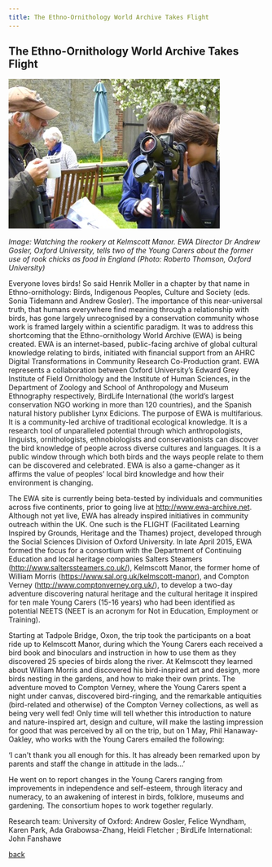 ```yaml
---
title: The Ethno-Ornithology World Archive Takes Flight
---
```


## The Ethno-Ornithology World Archive Takes Flight

![Image: Watching the rookery at Kelmscott Manor. EWA Director Dr Andrew Gosler, Oxford University, tells two of the Young Carers about the former use of rook chicks as food in England  (Photo: Roberto Thomson, Oxford University)](Images/22.jpg)

_Image: Watching the rookery at Kelmscott Manor. EWA Director Dr Andrew Gosler, Oxford University, tells two of the Young Carers about the former use of rook chicks as food in England  (Photo: Roberto Thomson, Oxford University)_

Everyone loves birds! So said Henrik Moller in a chapter by that name in Ethno-ornithology: Birds, Indigenous Peoples, Culture and Society (eds. Sonia Tidemann and Andrew Gosler). The importance of this near-universal truth, that humans everywhere find meaning through a relationship with birds, has gone largely unrecognised by a conservation community whose work is framed largely within a scientific paradigm. It was to address this shortcoming that the Ethno-ornithology World Archive (EWA) is being created. EWA is an internet-based, public-facing archive of global cultural knowledge relating to birds, initiated with financial support from an AHRC Digital Transformations in Community Research Co-Production grant. EWA represents a collaboration between Oxford University’s Edward Grey Institute of Field Ornithology and the Institute of Human Sciences, in the Department of Zoology and School of Anthropology and Museum Ethnography respectively, BirdLife International (the world’s largest conservation NGO working in more than 120 countries), and the Spanish natural history publisher Lynx Edicions. The purpose of EWA is multifarious. It is a community-led archive of traditional ecological knowledge. It is a research tool of unparalleled potential through which anthropologists, linguists, ornithologists, ethnobiologists and conservationists can discover the bird knowledge of people across diverse cultures and languages. It is a public window through which both birds and the ways people relate to them can be discovered and celebrated. EWA is also a game-changer as it affirms the value of peoples’ local bird knowledge and how their environment is changing.

The EWA site is currently being beta-tested by individuals and communities across five continents, prior to going live at http://www.ewa-archive.net. Although not yet live, EWA has already inspired initiatives in community outreach within the UK. One such is the FLIGHT (Facilitated Learning Inspired by Grounds, Heritage and the Thames) project, developed through the Social Sciences Division of Oxford University. In late April 2015, EWA formed the focus for a consortium with the Department of Continuing Education and local heritage companies Salters Steamers (http://www.salterssteamers.co.uk/), Kelmscott Manor, the former home of William Morris (https://www.sal.org.uk/kelmscott-manor), and Compton Verney (http://www.comptonverney.org.uk/), to develop a two-day adventure discovering natural heritage and the cultural heritage it inspired for ten male Young Carers (15-16 years) who had been identified as potential NEETS (NEET is an acronym for Not in Education, Employment or Training). 

Starting at Tadpole Bridge, Oxon, the trip took the participants on a boat ride up to Kelmscott Manor, during which the Young Carers each received a bird book and binoculars and instruction in how to use them as they discovered 25 species of birds along the river. At Kelmscott they learned about William Morris and discovered his bird-inspired art and design, more birds nesting in the gardens, and how to make their own prints. The adventure moved to Compton Verney, where the Young Carers spent a night under canvas, discovered bird-ringing, and the remarkable antiquities (bird-related and otherwise) of the Compton Verney collections, as well as being very well fed! Only time will tell whether this introduction to nature and nature-inspired art, design and culture, will make the lasting impression for good that was perceived by all on the trip, but on 1 May, Phil Hanaway-Oakley, who works with the Young Carers emailed the following:

‘I can't thank you all enough for this. It has already been remarked upon by parents and staff the change in attitude in the lads...’

He went on to report changes in the Young Carers ranging from improvements in independence and self-esteem, through literacy and numeracy, to an awakening of interest in birds, folklore, museums and gardening. The consortium hopes to work together regularly.

Research team: University of Oxford: Andrew Gosler, Felice Wyndham, Karen Park, Ada Grabowsa-Zhang, Heidi Fletcher ; BirdLife International: John Fanshawe

[back](../)